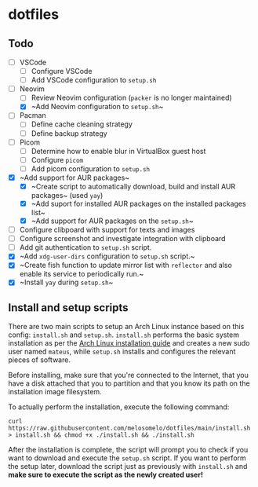 # dotfiles

## Todo

- [ ] VSCode
    - [ ] Configure VSCode
    - [ ] Add VSCode configuration to `setup.sh`
- [ ] Neovim
    - [ ] Review Neovim configuration (`packer` is no longer maintained)
    - [x] ~Add Neovim configuration to `setup.sh`~
- [ ] Pacman
    - [ ] Define cache cleaning strategy
    - [ ] Define backup strategy
- [ ] Picom
    - [ ] Determine how to enable blur in VirtualBox guest host
    - [ ] Configure `picom`
    - [ ] Add picom configuration to `setup.sh`
- [x] ~Add support for AUR packages~
  - [x] ~Create script to automatically download, build and install AUR packages~ (used `yay`)
  - [x] ~Add suport for installed AUR packages on the installed packages list~
  - [x] ~Add support for AUR packages on the `setup.sh`~
- [ ] Configure clibpoard with support for texts and images
- [ ] Configure screenshot and investigate integration with clipboard
- [ ] Add git authentication to `setup.sh` script.
- [x] ~Add `xdg-user-dirs` configuration to `setup.sh` script.~
- [x] ~Create fish function to update mirror list with `reflector` and also
      enable its service to periodically run.~
- [x] ~Install `yay` during `setup.sh`~

## Install and setup scripts

There are two main scripts to setup an Arch Linux instance based on this config: `install.sh`
and `setup.sh`. `install.sh` performs the basic system installation as per the
[Arch Linux installation guide](https://wiki.archlinux.org/title/installation_guide)
and creates a new sudo user named `mateus`, while `setup.sh` installs and configures the relevant
pieces of software.

Before installing, make sure that you're connected to the Internet, that you have a disk
attached that you to partition and that you know its path on the installation image
filesystem.

To actually perform the installation, execute the following command:

```
curl https://raw.githubusercontent.com/melosomelo/dotfiles/main/install.sh > install.sh && chmod +x ./install.sh && ./install.sh
```

After the installation is complete, the script will prompt you to check if you want to download
and execute the `setup.sh` script. If you want to perform the setup later, download the
script just as previously with `install.sh` and **make sure to execute the script as the newly
created user!**

